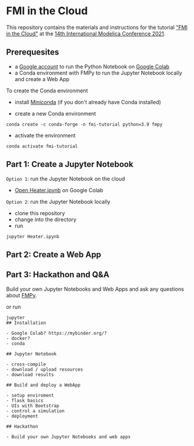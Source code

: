 # FMI in the Cloud

This repository contains the materials and instructions for the tutorial ["FMI in the Cloud"](https://2021.international.conference.modelica.org/vendor_tutorial.html) at the [14th International Modelica Conference 2021](https://2021.international.conference.modelica.org/).

## Prerequesites

- a [Google account](https://accounts.google.com/SignUp) to run the Python Notebook on [Google Colab](https://colab.research.google.com/)
- a Conda environment with FMPy to run the Jupyter Notebook locally and create a Web App

To create the Conda environment

- install [Miniconda](https://docs.conda.io/en/latest/miniconda.html) (if you don't already have Conda installed)

- create a new Conda environment

```
conda create -c conda-forge -n fmi-tutorial python=3.9 fmpy
```

- activate the environment

```
conda activate fmi-tutorial
```

## Part 1: Create a Jupyter Notebook

`Option 1`: run the Jupyter Notebook on the cloud

- [Open Heater.ipynb](https://colab.research.google.com/github/t-sommer/fmi-webapp-tutorial/blob/main/Heater.ipynb) on Google Colab

`Option 2`: run the Jupyter Notebook locally

- clone this repository
- change into the directory 
- run

```
jupyter Heater.ipynb
```

## Part 2: Create a Web App

## Part 3: Hackathon and Q&A

Build your own Jupyter Notebooks and Web Apps and ask any questions about [FMPy](https://github.com/CATIA-Systems/FMPy).

or run 

```
jupyter 
## Installation

- Google Colab? https://mybinder.org/?
- docker?
- conda

## Jupyter Notebook

- cross-compile
- download / upload resources
- download results

## Build and deploy a WebApp

- setup enviroment
- flask basics
- UIs with Bootstrap
- control a simulation
- deployment

## Hackathon

- Build your own Jupyter Notebooks and web apps
